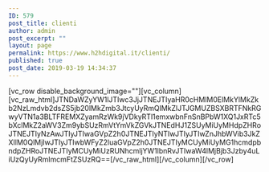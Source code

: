 ```yaml
---
ID: 579
post_title: clienti
author: admin
post_excerpt: ""
layout: page
permalink: https://www.h2hdigital.it/clienti/
published: true
post_date: 2019-03-19 14:34:37
---
```

[vc_row disable_background_image=""][vc_column][vc_raw_html]JTNDaWZyYW1lJTIwc3JjJTNEJTIyaHR0cHMlM0ElMkYlMkZkb2NzLmdvb2dsZS5jb20lMkZmb3JtcyUyRmQlMkZlJTJGMUZBSXBRTFNkRGwyVTN1a3BLTFREMXZyamRzWk9jVDkyRTl1emxwbnFnSnBPbW1XQ1JxRTc5bXclMkZ2aWV3Zm9ybSUzRmVtYmVkZGVkJTNEdHJ1ZSUyMiUyMHdpZHRoJTNEJTIyNzAwJTIyJTIwaGVpZ2h0JTNEJTIyNTIwJTIyJTIwZnJhbWVib3JkZXIlM0QlMjIwJTIyJTIwbWFyZ2luaGVpZ2h0JTNEJTIyMCUyMiUyMG1hcmdpbndpZHRoJTNEJTIyMCUyMiUzRUNhcmljYW1lbnRvJTIwaW4lMjBjb3Jzby4uLiUzQyUyRmlmcmFtZSUzRQ==[/vc_raw_html][/vc_column][/vc_row]